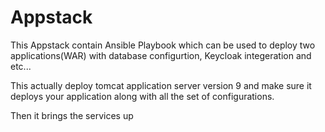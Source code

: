 # Appstack

This Appstack contain Ansible Playbook which can be used to deploy two applications(WAR) with database configurtion, Keycloak integeration and etc...

This actually deploy tomcat application server version 9 and make sure it deploys your application along with all the set of configurations.

Then it brings the services up
